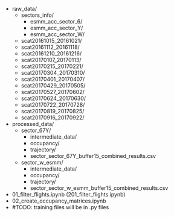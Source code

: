 
- raw_data/
	- sectors_info/
		- esmm_acc_sector_6/
		- esmm_acc_sector_Y/
		- esmm_acc_sector_W/
	- scat20161015_20161021/
    - scat20161112_20161118/
    - scat20161210_20161216/
    - scat20170107_20170113/
    - scat20170215_20170221/
    - scat20170304_20170310/
    - scat20170401_20170407/
    - scat20170429_20170505/
    - scat20170527_20170602/
    - scat20170624_20170630/
    - scat20170722_20170728/
    - scat20170819_20170825/
    - scat20170916_20170922/
- processed_data/
	- sector_67Y/
		- intermediate_data/
		- occupancy/
		- trajectory/
		- sector_sector_67Y_buffer15_combined_results.csv
	- sector_w_esmm/
		- intermediate_data/
		- occupancy/
		- trajectory/
		- sector_sector_w_esmm_buffer15_combined_results.csv
- 01_filter_flights.ipynb (201_filter_flights.ipynb)
- 02_create_occupancy_matrices.ipynb
- #TODO: training files will be in .py files
